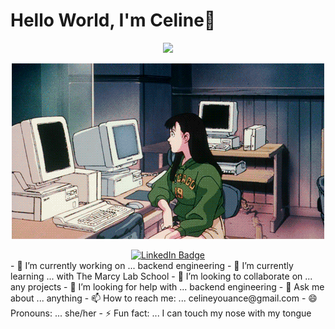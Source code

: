 <h1> Hello World, I'm Celine👋</h1>
<p align="center">
  <a href="https://github.com/DenverCoder1/readme-typing-svg"><img src="https://readme-typing-svg.herokuapp.com?lines=I+love+coding.;I+love+getting+creative.;I+love+learning.;I+love+spreading+knowledge.;&center=true&width=500&height=50"></a>
</p>
<p align="center">
  <img src="codinggif.gif" alt="animated" />
</p>
<div id="badges" align="center">
  <a href="https://www.linkedin.com/in/celine-youance/">
    <img src="https://img.shields.io/badge/LinkedIn-blue?style=for-the-badge&logo=linkedin&logoColor=white" alt="LinkedIn Badge"/>
  </a>
  </div>
- 🔭 I’m currently working on ... backend engineering
- 🌱 I’m currently learning ... with The Marcy Lab School
- 👯 I’m looking to collaborate on ... any projects
- 🤔 I’m looking for help with ... backend engineering
- 💬 Ask me about ... anything 
- 📫 How to reach me: ... celineyouance@gmail.com
- 😄 Pronouns: ... she/her
- ⚡ Fun fact: ... I can touch my nose with my tongue

